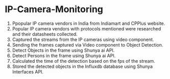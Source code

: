 # IP-Camera-Monitoring

1. Ppopular IP camera vendors in India from Indiamart and CPPlus website.
2. Popular IP camera vendors with protocols mentioned were researched and their datasheets collected.
3. Captured the streams from the IP cameras using video component.
4. Sending the frames captured via Video component to Object Detection.
5. Detect Objects in the frame using Shunya ai API.
6. Detect Persons in the frame using Shunya ai API.
7. Calculated the time of the detection based on the fps of the stream.
8. Stored the detected objects in the Influxdb database using Shunya Interfaces API.
